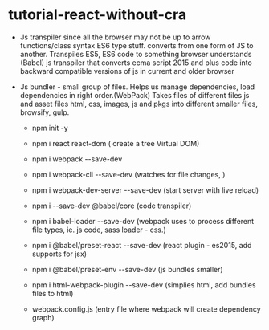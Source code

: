 # tutorial-react-without-cra
- Js transpiler since all the browser may not be up to arrow functions/class syntax ES6 type stuff.
  converts from one form of JS to another. Transpiles ES5, ES6 code to something browser understands (Babel)
  js transpiler that converts ecma script 2015 and plus code into backward compatible versions of js in current and older browser
- Js bundler - small group of files. Helps us manage dependencies, load dependencies in right order.(WebPack)
  Takes files of different files js and asset files html, css, images, js and pkgs into different smaller files, browsify, gulp.

   - npm init -y 
   - npm i react react-dom    ( create a tree Virtual DOM)
   - npm i webpack --save-dev
   - npm i webpack-cli --save-dev (watches for file changes, )
   - npm i webpack-dev-server --save-dev (start server with live reload)
   - npm i  --save-dev @babel/core  (code transpiler)
   - npm i babel-loader --save-dev (webpack uses to process different file types, ie. js code, sass loader - css.)
   - npm i @babel/preset-react --save-dev (react plugin - es2015, add supports for jsx)
   - npm i @babel/preset-env --save-dev (js bundles smaller)
   - npm i html-webpack-plugin --save-dev (simplies html, add bundles files to html)

   - webpack.config.js (entry file where webpack will create dependency graph)